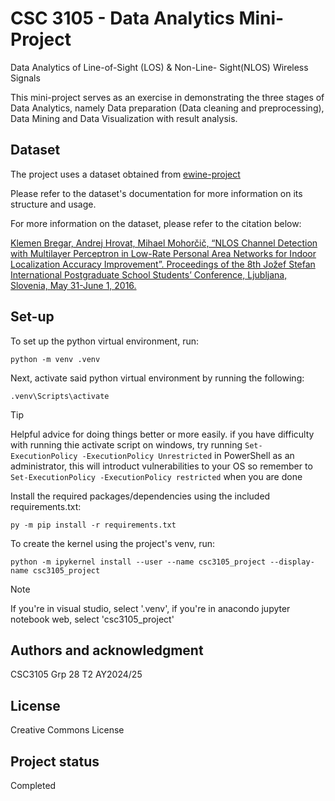 # CSC 3105 - Data Analytics Mini-Project

Data Analytics of
Line-of-Sight (LOS) & Non-Line-
Sight(NLOS) Wireless Signals

This mini-project serves as an exercise in demonstrating the three stages of Data Analytics, namely Data preparation
(Data cleaning and preprocessing), Data Mining and Data Visualization with result analysis.

## Dataset

The project uses a dataset obtained from [ewine-project](https://github.com/ewine-project/UWB-LOS-NLOS-Data-Set)

Please refer to the dataset's documentation for more information on its structure and usage.

For more information on the dataset, please refer to the citation below:

[Klemen Bregar, Andrej Hrovat, Mihael Mohorčič, “NLOS Channel Detection with Multilayer Perceptron in Low-Rate Personal Area Networks for Indoor Localization Accuracy Improvement”. Proceedings of the 8th Jožef Stefan International Postgraduate School Students’ Conference, Ljubljana, Slovenia, May 31-June 1, 2016.](https://www.researchgate.net/publication/308986067_NLOS_Channel_Detection_with_Multilayer_Perceptron_in_Low-Rate_Personal_Area_Networks_for_Indoor_Localization_Accuracy_Improvement)

## Set-up

To set up the python virtual environment, run:

```shell
python -m venv .venv
```

Next, activate said python virtual environment by running the following:

```shell
.venv\Scripts\activate 
```

> [!TIP]
> Helpful advice for doing things better or more easily.
if you have difficulty with running thie activate script on windows, try running ` Set-ExecutionPolicy -ExecutionPolicy Unrestricted ` in PowerShell as an administrator, this will introduct vulnerabilities to your OS so remember to ` Set-ExecutionPolicy -ExecutionPolicy restricted ` when you are done

Install the required packages/dependencies using the included requirements.txt:

```shell
py -m pip install -r requirements.txt
```

To create the kernel using the project's venv, run:

```shell
python -m ipykernel install --user --name csc3105_project --display-name csc3105_project 
```

> [!NOTE]
> If you're in visual studio, select '.venv', if you're in anacondo jupyter notebook web, select 'csc3105_project'

## Authors and acknowledgment

CSC3105 Grp 28 T2 AY2024/25

## License

Creative Commons License

## Project status

Completed 